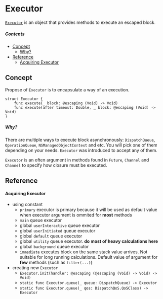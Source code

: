 # Executor

[`Executor`](https://github.com/AsyncNinja/AsyncNinja/blob/master/Docs/Executor.md) is an object that provides methods to execute an escaped block.

##### Contents
* [Concept](#concept)
    * [Why?](#why)
* [Reference](#reference)
    * [Acquiring Executor](#acquiring-executor)

## Concept
Propose of `Executor` is to encapsulate a way of an execution.
```
struct Executor {
    func execute(_ block: @escaping (Void) -> Void)
    func execute(after timeout: Double, _ block: @escaping (Void) -> Void)
}
```

##### Why?
There are multiple ways to execute block asynchronously: `DispatchQueue`, `OperationQueue`, `NSManagedObjectContext` and etc. You will pick one of them depending on your needs. `Executor` was introduced to accept any of them.

`Executor` is an often argument in methods found in `Future`, `Channel` and `Channel` to specify how closure must be executed.

## Reference
#### Acquiring Executor
* using constant
    * `primary` executor is primary because it will be used as default value when executor argument is ommited for **most** methods
    * `main` queue executor 
    * global `userInteractive` queue executor
    * global `userInitiated` queue executor
    * global `default` queue executor
    * global `utility` queue executor. **do most of heavy calculations here**
    * global `background` queue executor
    * `immediate` executes block on the same stack value arrives. Not suitable for long running calculations. Default value of argument for **few** methods (such as `filter(...)`)
* creating new `Executor`
    * `Executor.init(handler: @escaping (@escaping (Void) -> Void) -> Void)`
    * `static func Executor.queue(_ queue: DispatchQueue) -> Executor`
    * `static func Executor.queue(_ qos: DispatchQoS.QoSClass) -> Executor`
